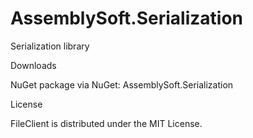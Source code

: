 # AssemblySoft.Serialization

Serialization library

Downloads

NuGet package via NuGet: AssemblySoft.Serialization

License

FileClient is distributed under the MIT License.
